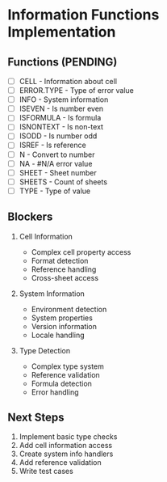 # Information Functions Implementation

## Functions (PENDING)
- [ ] CELL - Information about cell
- [ ] ERROR.TYPE - Type of error value
- [ ] INFO - System information
- [ ] ISEVEN - Is number even
- [ ] ISFORMULA - Is formula
- [ ] ISNONTEXT - Is non-text
- [ ] ISODD - Is number odd
- [ ] ISREF - Is reference
- [ ] N - Convert to number
- [ ] NA - #N/A error value
- [ ] SHEET - Sheet number
- [ ] SHEETS - Count of sheets
- [ ] TYPE - Type of value

## Blockers
1. Cell Information
   - Complex cell property access
   - Format detection
   - Reference handling
   - Cross-sheet access

2. System Information
   - Environment detection
   - System properties
   - Version information
   - Locale handling

3. Type Detection
   - Complex type system
   - Reference validation
   - Formula detection
   - Error handling

## Next Steps
1. Implement basic type checks
2. Add cell information access
3. Create system info handlers
4. Add reference validation
5. Write test cases